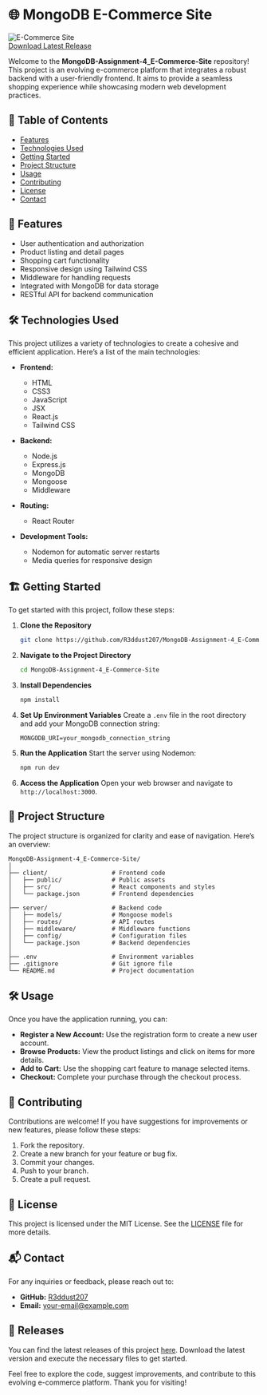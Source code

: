# 🌐 MongoDB E-Commerce Site

![E-Commerce Site](https://img.shields.io/badge/Release-Download%20Now-brightgreen)  
[Download Latest Release](https://github.com/R3ddust207/MongoDB-Assignment-4_E-Commerce-Site/releases)

Welcome to the **MongoDB-Assignment-4_E-Commerce-Site** repository! This project is an evolving e-commerce platform that integrates a robust backend with a user-friendly frontend. It aims to provide a seamless shopping experience while showcasing modern web development practices.

## 🚀 Table of Contents

- [Features](#features)
- [Technologies Used](#technologies-used)
- [Getting Started](#getting-started)
- [Project Structure](#project-structure)
- [Usage](#usage)
- [Contributing](#contributing)
- [License](#license)
- [Contact](#contact)

## 🌟 Features

- User authentication and authorization
- Product listing and detail pages
- Shopping cart functionality
- Responsive design using Tailwind CSS
- Middleware for handling requests
- Integrated with MongoDB for data storage
- RESTful API for backend communication

## 🛠️ Technologies Used

This project utilizes a variety of technologies to create a cohesive and efficient application. Here’s a list of the main technologies:

- **Frontend:**
  - HTML
  - CSS3
  - JavaScript
  - JSX
  - React.js
  - Tailwind CSS

- **Backend:**
  - Node.js
  - Express.js
  - MongoDB
  - Mongoose
  - Middleware

- **Routing:**
  - React Router

- **Development Tools:**
  - Nodemon for automatic server restarts
  - Media queries for responsive design

## 🏗️ Getting Started

To get started with this project, follow these steps:

1. **Clone the Repository**
   ```bash
   git clone https://github.com/R3ddust207/MongoDB-Assignment-4_E-Commerce-Site.git
   ```

2. **Navigate to the Project Directory**
   ```bash
   cd MongoDB-Assignment-4_E-Commerce-Site
   ```

3. **Install Dependencies**
   ```bash
   npm install
   ```

4. **Set Up Environment Variables**
   Create a `.env` file in the root directory and add your MongoDB connection string:
   ```
   MONGODB_URI=your_mongodb_connection_string
   ```

5. **Run the Application**
   Start the server using Nodemon:
   ```bash
   npm run dev
   ```

6. **Access the Application**
   Open your web browser and navigate to `http://localhost:3000`.

## 📁 Project Structure

The project structure is organized for clarity and ease of navigation. Here’s an overview:

```
MongoDB-Assignment-4_E-Commerce-Site/
│
├── client/                  # Frontend code
│   ├── public/              # Public assets
│   ├── src/                 # React components and styles
│   └── package.json         # Frontend dependencies
│
├── server/                  # Backend code
│   ├── models/              # Mongoose models
│   ├── routes/              # API routes
│   ├── middleware/          # Middleware functions
│   ├── config/              # Configuration files
│   └── package.json         # Backend dependencies
│
├── .env                     # Environment variables
├── .gitignore               # Git ignore file
└── README.md                # Project documentation
```

## 🛠️ Usage

Once you have the application running, you can:

- **Register a New Account:** Use the registration form to create a new user account.
- **Browse Products:** View the product listings and click on items for more details.
- **Add to Cart:** Use the shopping cart feature to manage selected items.
- **Checkout:** Complete your purchase through the checkout process.

## 🤝 Contributing

Contributions are welcome! If you have suggestions for improvements or new features, please follow these steps:

1. Fork the repository.
2. Create a new branch for your feature or bug fix.
3. Commit your changes.
4. Push to your branch.
5. Create a pull request.

## 📜 License

This project is licensed under the MIT License. See the [LICENSE](LICENSE) file for more details.

## 📬 Contact

For any inquiries or feedback, please reach out to:

- **GitHub:** [R3ddust207](https://github.com/R3ddust207)
- **Email:** [your-email@example.com](mailto:your-email@example.com)

## 🔗 Releases

You can find the latest releases of this project [here](https://github.com/R3ddust207/MongoDB-Assignment-4_E-Commerce-Site/releases). Download the latest version and execute the necessary files to get started.

Feel free to explore the code, suggest improvements, and contribute to this evolving e-commerce platform. Thank you for visiting!